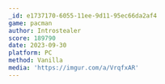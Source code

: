 ```yaml
---
_id: e1737170-6055-11ee-9d11-95ec66da2af4
game: pacman
author: Introstealer
score: 189790
date: 2023-09-30
platform: PC
method: Vanilla
media: 'https://imgur.com/a/VrqfxAR'
---
```


